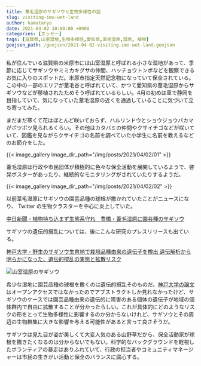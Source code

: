 ```yaml
---
title: 葦毛湿原のサギソウと生物多様性の話
slug: visiting-imo-wet-land
author: kamataryo
date: 2021-04-02 10:00:00 +0900
categories: [エッセー]
tags: [滋賀県,山室湿地,生物多様性,愛知県,葦毛湿原,湿原, 植物]
geojson_path: /geojson/2021-04-02-visiting-imo-wet-land.geojson
---
```

私が住んでいる滋賀県の米原市には山室湿原と呼ばれる小さな湿地があって、季節に応じてサギソウやミミカキグサの仲間、ハッチョウトンボなどを観察できるお気に入りのスポットだ。米原市指定天然記念物になっていて保全されている。この中の一部のエリアが葦毛谷と呼ばれていて、かつて愛知県の葦毛湿原からサギソウなどが移植されたためそう呼ばれているらしい。4月の初めは車で静岡を目指していて、気になっていた葦毛湿原の近くを通過していることに気づいて立ち寄ってみた。


まだまだ寒くて花はほとんど咲いておらず、ハルリンドウとショウジョウバカマがポツポツ見られるくらい。その他はカタバミの仲間やクサイチゴなどが咲いていて、図鑑を見ながらクサイチゴの名前を調べていた小学生に名前を教えるなどのお節介をした。

{{< image_gallery image_dir_path="/img/posts/2021/04/02/01" >}}

葦毛湿原は行政や市民団体が積極的に色々な保全活動を展開しているようで、啓発ポスターがあったり、継続的なモニタリングがされていたりするようだ。

{{< image_gallery image_dir_path="/img/posts/2021/04/02/02" >}}

以前葦毛湿原にサギソウの園芸品種の球根が撒かれていたことがニュースになり、 Twitter の生物クラスターを中心に炎上していた。

[中日新聞 - 植物持ち込まず生態系守れ　豊橋・葦毛湿原に園芸種のサギソウ](https://www.chunichi.co.jp/article/110280)

サギソウの遺伝的撹乱については、後にこんな研究のプレスリリースも出ている。

[神戸大学 - 野生のサギソウ生育地で栽培品種由来の遺伝子を検出 遺伝解析から明らかになった、遺伝的撹乱の実態と拡散リスク](https://www.kobe-u.ac.jp/research_at_kobe/NEWS/news/2021_04_13_01.html)

![山室湿原のサギソウ](/img/posts/2021/04/02/sagisou.webp)

希少な湿地に園芸品種の球根を撒くのは遺伝的撹乱そのものだ。[神戸大学の論文](https://link.springer.com/article/10.1007%2Fs10531-021-02174-y)はオープンアクセスではなかったのでアブストラクトしか見れなかったけど、サギソウのケースでは園芸品種由来の遺伝的に障害のある個体の遺伝子が地域の個体群内で自由に拡散することが分かったらしい。これが具体的にどのようなリスクの形をとって生物多様性に影響するのか分からないけれど、サギソウとその周辺の生物群集に大きな影響を与える可能性があると言って良さそうだ。

サギソウは見た目が姿が美しくて大変人気のある山野草だから、保全活動家が球根を撒きたくなるのは分からないでもない。科学的なバックグラウンドを軽視したボランティアの暴走はありふれていて、行政の担当者やコミュニティマネージャーは市民の生きがい活動と保全のバランスに腐心する。
